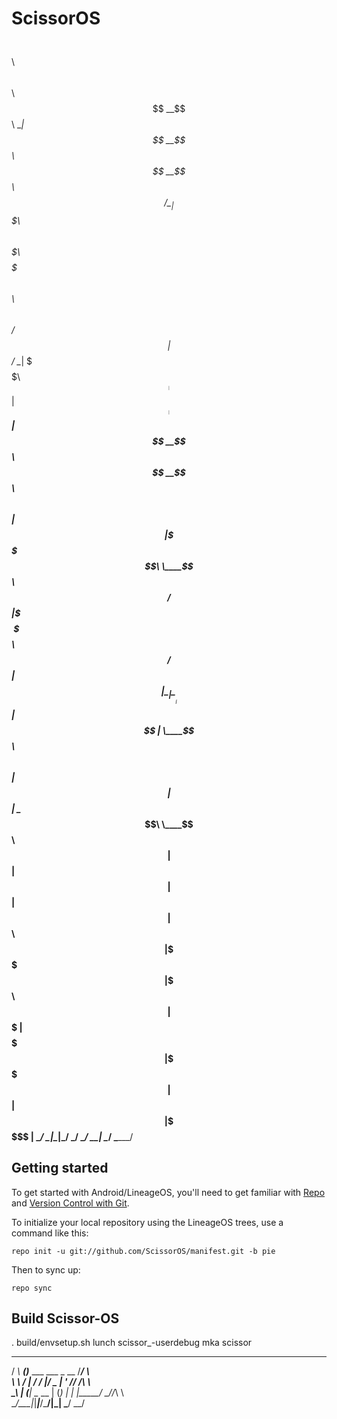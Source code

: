 ScissorOS
===========

  $$$$$$\            $$\                                                  $$$$$$\   $$$$$$\  
$$  __$$\           \__|                                                $$  __$$\ $$  __$$\ 
$$ /  \__| $$$$$$$\ $$\  $$$$$$$\  $$$$$$$\  $$$$$$\   $$$$$$\          $$ /  $$ |$$ /  \__|
\$$$$$$\  $$  _____|$$ |$$  _____|$$  _____|$$  __$$\ $$  __$$\ $$$$$$\ $$ |  $$ |\$$$$$$\  
 \____$$\ $$ /      $$ |\$$$$$$\  \$$$$$$\  $$ /  $$ |$$ |  \__|\______|$$ |  $$ | \____$$\ 
$$\   $$ |$$ |      $$ | \____$$\  \____$$\ $$ |  $$ |$$ |              $$ |  $$ |$$\   $$ |
\$$$$$$  |\$$$$$$$\ $$ |$$$$$$$  |$$$$$$$  |\$$$$$$  |$$ |               $$$$$$  |\$$$$$$  |
 \______/  \_______|\__|\_______/ \_______/  \______/ \__|               \______/  \______/ 
                                                                                            
                                                                                            
                                                                                            

Getting started
---------------

To get started with Android/LineageOS, you'll need to get
familiar with [Repo](https://source.android.com/source/using-repo.html) and [Version Control with Git](https://source.android.com/source/version-control.html).

To initialize your local repository using the LineageOS trees, use a command like this:
```
repo init -u git://github.com/ScissorOS/manifest.git -b pie
```
Then to sync up:
```
repo sync
```
## Build Scissor-OS ##

. build/envsetup.sh
lunch scissor_<devicename>-userdebug
mka scissor


 __      _                           ___ __    
/ _\ ___(_)___ ___  ___  _ __       /___/ _\   
\ \ / __| / __/ __|/ _ \| '_______ //  /\ \    
_\ | (__| \__ \__ | (_) | | |_____/ \_//_\ \   
\__/\___|_|___|___/\___/|_|       \___/ \__/   
                                               

